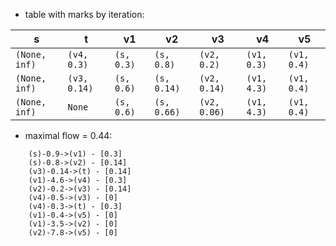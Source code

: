 * table with marks by iteration:

s | t  | v1  | v2  | v3  | v4  | v5 
--- | --- | --- | --- | --- | --- | --- | 
`(None, inf)` | `(v4, 0.3)` | `(s, 0.3)` | `(s, 0.8)` | `(v2, 0.2)` | `(v1, 0.3)` | `(v1, 0.4)` | 
`(None, inf)` | `(v3, 0.14)` | `(s, 0.6)` | `(s, 0.14)` | `(v2, 0.14)` | `(v1, 4.3)` | `(v1, 0.4)` | 
`(None, inf)` | `None` | `(s, 0.6)` | `(s, 0.66)` | `(v2, 0.06)` | `(v1, 4.3)` | `(v1, 0.4)` | 

* maximal flow = 0.44:
```
	(s)-0.9->(v1) - [0.3]
	(s)-0.8->(v2) - [0.14]
	(v3)-0.14->(t) - [0.14]
	(v1)-4.6->(v4) - [0.3]
	(v2)-0.2->(v3) - [0.14]
	(v4)-0.5->(v3) - [0]
	(v4)-0.3->(t) - [0.3]
	(v1)-0.4->(v5) - [0]
	(v1)-3.5->(v2) - [0]
	(v2)-7.8->(v5) - [0]
```

